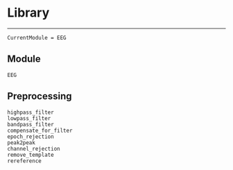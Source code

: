 # Library

---

```@meta
CurrentModule = EEG
```

## Module
```@docs
EEG
```

## Preprocessing

```@docs
highpass_filter
lowpass_filter
bandpass_filter
compensate_for_filter
epoch_rejection
peak2peak
channel_rejection
remove_template
rereference
```
